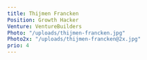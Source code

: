 ```yaml
---
title: Thijmen Francken
Position: Growth Hacker
Venture: VentureBuilders
Photo: "/uploads/thijmen-francken.jpg"
Photo2x: "/uploads/thijmen-francken@2x.jpg"
prio: 4
---
```


